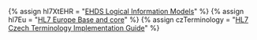 
{% assign hl7XtEHR          = "[EHDS Logical Information Models](http://build.fhir.org/ig/Xt-EHR/xt-ehr-common/index.html)" %}
{% assign hl7Eu          = "[HL7 Europe Base and core](https://build.fhir.org/ig/hl7-eu/base/index.html)" %}
{% assign czTerminology     = "[HL7 Czech Terminology Implementation Guide](http://build.fhir.org/ig/HL7-cz/terminology/index.html)" %}

